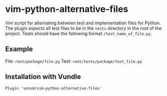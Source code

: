 # vim-python-alternative-files
Vim script for alternating between test and implementation files for Python.
The plugin expects all test files to be in the `tests` directory in the root of
the project. Tests should have the following format `/test_name_of_file.py`.

## Example
File: `root/package/file.py`
Test: `root/tests/package/test_file.py`

## Installation with Vundle
`Plugin 'vonum/vim-python-alternative-files'`

